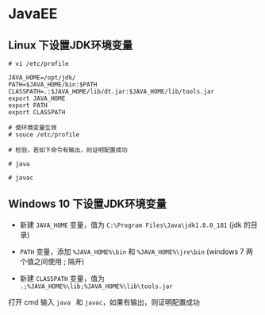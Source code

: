 # JavaEE

## Linux 下设置JDK环境变量

```shell
# vi /etc/profile

JAVA_HOME=/opt/jdk/
PATH=$JAVA_HOME/bin:$PATH
CLASSPATH=.:$JAVA_HOME/lib/dt.jar:$JAVA_HOME/lib/tools.jar
export JAVA_HOME
export PATH
export CLASSPATH

# 使环境变量生效
# souce /etc/profile 

# 检验，若如下命令有输出，则证明配置成功

# java

# javac
```

## Windows 10 下设置JDK环境变量

- 新建 `JAVA_HOME` 变量，值为 `C:\Program Files\Java\jdk1.8.0_181` (jdk 的目录)

- `PATH` 变量，添加 `%JAVA_HOME%\bin` 和 `%JAVA_HOME%\jre\bin` (windows 7 两个值之间使用 ; 隔开)

- 新建 `CLASSPATH` 变量，值为 `.;%JAVA_HOME%\lib;%JAVA_HOME%\lib\tools.jar`

打开 cmd  输入 `java ` 和 `javac`，如果有输出，则证明配置成功
